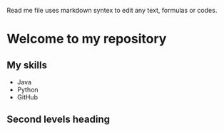 Read me file uses markdown syntex to edit any text, formulas or codes.

# Welcome to my repository

## My skills
- Java
- Python
- GitHub

## Second levels heading
